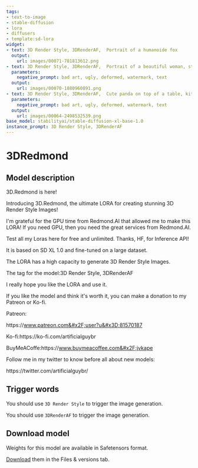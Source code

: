 ```yaml
---
tags:
- text-to-image
- stable-diffusion
- lora
- diffusers
- template:sd-lora
widget:
- text: 3D Render Style, 3DRenderAF,  Portrait of a humanoide fox
  output:
    url: images/00071-781813612.png
- text: 3D Render Style, 3DRenderAF,  Portrait of a beautiful woman, stunning
  parameters:
    negative_prompt: bad art, ugly, deformed, watermark, text
  output:
    url: images/00070-1880960891.png
- text: 3D Render Style, 3DRenderAF,  Cute panda on top of a table, kitchen, funny
  parameters:
    negative_prompt: bad art, ugly, deformed, watermark, text
  output:
    url: images/00064-2498532539.png
base_model: stabilityai/stable-diffusion-xl-base-1.0
instance_prompt: 3D Render Style, 3DRenderAF
---
```

# 3DRedmond

<Gallery />

## Model description 

3D.Redmond is here!

Introducing 3D.Redmond, the ultimate LORA for creating stunning 3D Render Style Images!

I&#39;m grateful for the GPU time from Redmond.AI that allowed me to make this LORA! If you need GPU, then you need the great services from Redmond.AI.

Test all my Loras here for free and unlimited. Thanks, HF, for Inference API!

It is based on SD XL 1.0 and fine-tuned on a large dataset.

The LORA has a high capacity to generate 3D Render Style Images.

The tag for the model:3D Render Style, 3DRenderAF

I really hope you like the LORA and use it.

If you like the model and think it&#39;s worth it, you can make a donation to my Patreon or Ko-fi.

Patreon:

https:&#x2F;&#x2F;www.patreon.com&#x2F;user?u&#x3D;81570187

Ko-fi:https:&#x2F;&#x2F;ko-fi.com&#x2F;artificialguybr

BuyMeACoffe:https:&#x2F;&#x2F;www.buymeacoffee.com&#x2F;jvkape

Follow me in my twitter to know before all about new models:

https:&#x2F;&#x2F;twitter.com&#x2F;artificialguybr&#x2F;

## Trigger words

You should use `3D Render Style` to trigger the image generation.

You should use `3DRenderAF` to trigger the image generation.


## Download model

Weights for this model are available in Safetensors format.

[Download](/artificialguybr/3DRedmond-V1/tree/main) them in the Files & versions tab.
